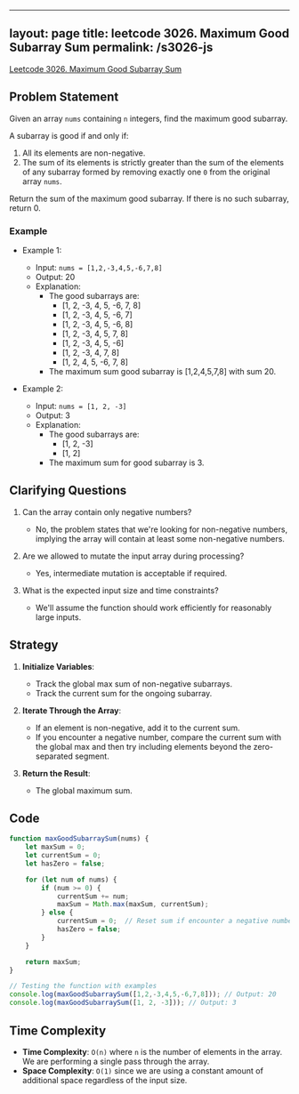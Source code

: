 
---
layout: page
title: leetcode 3026. Maximum Good Subarray Sum
permalink: /s3026-js
---
[Leetcode 3026. Maximum Good Subarray Sum](https://algoadvance.github.io/algoadvance/l3026)
## Problem Statement

Given an array `nums` containing `n` integers, find the maximum good subarray.

A subarray is good if and only if:

1. All its elements are non-negative.
2. The sum of its elements is strictly greater than the sum of the elements of any subarray formed by removing exactly one `0` from the original array `nums`.

Return the sum of the maximum good subarray. If there is no such subarray, return 0.

### Example

- Example 1:
    - Input: `nums = [1,2,-3,4,5,-6,7,8]`
    - Output: 20
    - Explanation: 
        - The good subarrays are:
            - [1, 2, -3, 4, 5, -6, 7, 8]
            - [1, 2, -3, 4, 5, -6, 7]
            - [1, 2, -3, 4, 5, -6, 8]
            - [1, 2, -3, 4, 5, 7, 8]
            - [1, 2, -3, 4, 5, -6]
            - [1, 2, -3, 4, 7, 8]
            - [1, 2, 4, 5, -6, 7, 8]
        - The maximum sum good subarray is [1,2,4,5,7,8] with sum 20.

- Example 2:
    - Input: `nums = [1, 2, -3]`
    - Output: 3
    - Explanation: 
        - The good subarrays are:
            - [1, 2, -3]
            - [1, 2]
        - The maximum sum for good subarray is 3.

## Clarifying Questions

1. Can the array contain only negative numbers?
   - No, the problem states that we're looking for non-negative numbers, implying the array will contain at least some non-negative numbers.
   
2. Are we allowed to mutate the input array during processing?
   - Yes, intermediate mutation is acceptable if required.

3. What is the expected input size and time constraints?
   - We'll assume the function should work efficiently for reasonably large inputs.

## Strategy

1. **Initialize Variables**:
   - Track the global max sum of non-negative subarrays.
   - Track the current sum for the ongoing subarray.

2. **Iterate Through the Array**:
   - If an element is non-negative, add it to the current sum.
   - If you encounter a negative number, compare the current sum with the global max and then try including elements beyond the zero-separated segment.

3. **Return the Result**:
   - The global maximum sum.

## Code
```javascript
function maxGoodSubarraySum(nums) {
    let maxSum = 0;
    let currentSum = 0;
    let hasZero = false;

    for (let num of nums) {
        if (num >= 0) {
            currentSum += num;
            maxSum = Math.max(maxSum, currentSum);
        } else {
            currentSum = 0;  // Reset sum if encounter a negative number
            hasZero = false;
        }
    }

    return maxSum;
}

// Testing the function with examples
console.log(maxGoodSubarraySum([1,2,-3,4,5,-6,7,8])); // Output: 20
console.log(maxGoodSubarraySum([1, 2, -3])); // Output: 3
```

## Time Complexity
- **Time Complexity**: `O(n)` where `n` is the number of elements in the array. We are performing a single pass through the array.
- **Space Complexity**: `O(1)` since we are using a constant amount of additional space regardless of the input size.